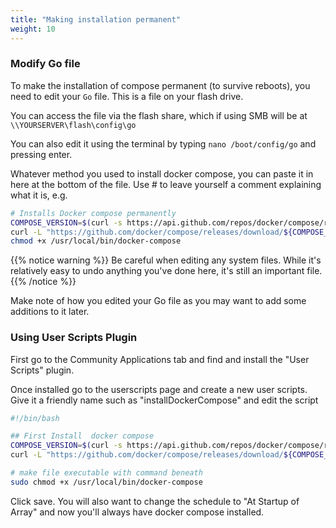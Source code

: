 ```yaml
---
title: "Making installation permanent"
weight: 10
---
```


### Modify Go file

To make the installation of compose permanent (to survive reboots), you need to edit your `Go` file. This is a file on your flash drive.

You can access the file via the flash share, which if using SMB will be at `\\YOURSERVER\flash\config\go`

You can also edit it using the terminal by typing `nano /boot/config/go` and pressing enter.

Whatever method you used to install docker compose, you can paste it in here at the bottom of the file. Use # to leave yourself a comment explaining what it is, e.g.

```bash
# Installs Docker compose permanently
COMPOSE_VERSION=$(curl -s https://api.github.com/repos/docker/compose/releases/latest | grep 'tag_name' | cut -d\" -f4)
curl -L "https://github.com/docker/compose/releases/download/${COMPOSE_VERSION}/docker-compose-$(uname -s)-$(uname -m)" -o /usr/local/bin/docker-compose 
chmod +x /usr/local/bin/docker-compose
```

{{% notice warning %}}
Be careful when editing any system files. While it's relatively easy to undo anything you've done here, it's still an important file.
{{% /notice %}}

Make note of how you edited your Go file as you may want to add some additions to it later.

### Using User Scripts Plugin

First go to the Community Applications tab and find and install the "User Scripts" plugin.

Once installed go to the userscripts page and create a new user scripts. Give it a friendly name such as "installDockerCompose" and edit the script

```bash
#!/bin/bash

## First Install  docker compose 
COMPOSE_VERSION=$(curl -s https://api.github.com/repos/docker/compose/releases/latest | grep 'tag_name' | cut -d\" -f4)
curl -L "https://github.com/docker/compose/releases/download/${COMPOSE_VERSION}/docker-compose-$(uname -s)-$(uname -m)" -o /usr/local/bin/docker-compose 

# make file executable with command beneath
sudo chmod +x /usr/local/bin/docker-compose
```

Click save. You will also want to change the schedule to "At Startup of Array" and now you'll always have docker compose installed.
